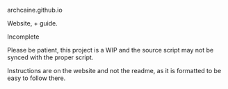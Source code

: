 <a src="https://archcaine.github.io">archcaine.github.io</a>

Website, + guide.

Incomplete


Please be patient, this project is a WIP and the source script may not be synced with the proper script.

Instructions are on the website and not the readme, as it is formatted to be easy to follow there.
